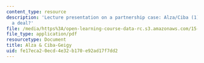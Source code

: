 ```yaml
---
content_type: resource
description: 'Lecture presentation on a partnership case: Alza/Ciba (1): structuring
  a deal?'
file: /media/https%3A/open-learning-course-data-rc.s3.amazonaws.com/15-912-technology-strategy-fall-2008/fe17eca20ecd4e32b170e92ad17f7dd2_lec_20_a.pdf
file_type: application/pdf
resourcetype: Document
title: Alza & Ciba-Geigy
uid: fe17eca2-0ecd-4e32-b170-e92ad17f7dd2
---
```

